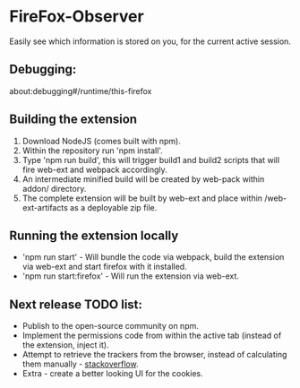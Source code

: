 # FireFox-Observer
Easily see which information is stored on you, for the current active session.

## Debugging:
about:debugging#/runtime/this-firefox

## Building the extension
1. Download NodeJS (comes built with npm).
2. Within the repository run 'npm install'.
3. Type 'npm run build', this will trigger build1 and build2 scripts that will fire web-ext and webpack accordingly.
4. An intermediate minified build will be created by web-pack within addon/ directory.
5. The complete extension will be built by web-ext and place within /web-ext-artifacts as a deployable zip file.

## Running the extension locally
* 'npm run start' - Will bundle the code via webpack, build the extension via web-ext and start firefox with it installed.
* 'npm run start:firefox' - Will run the extension via web-ext.

## Next release TODO list:
* Publish to the open-source community on npm.
* Implement the permissions code from within the active tab (instead of the extension, inject it).
* Attempt to retrieve the trackers from the browser, instead of calculating them manually - [stackoverflow](https://stackoverflow.com/questions/59910455/is-it-possible-to-access-the-detected-trackers-via-an-addon-using-javascript "Active question on SO.").
* Extra - create a better looking UI for the cookies.